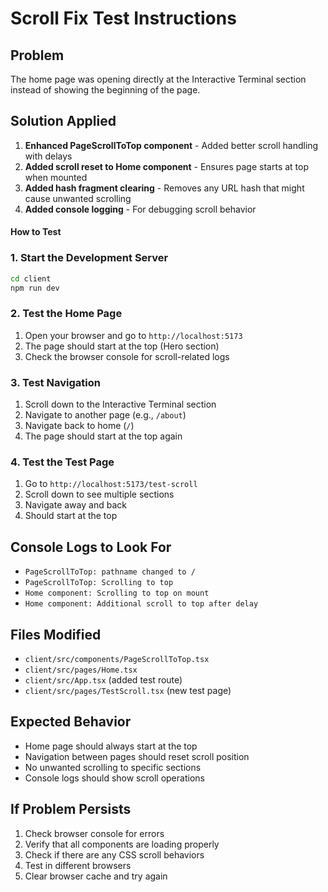 # Scroll Fix Test Instructions

## Problem
The home page was opening directly at the Interactive Terminal section instead of showing the beginning of the page.

## Solution Applied
1. **Enhanced PageScrollToTop component** - Added better scroll handling with delays
2. **Added scroll reset to Home component** - Ensures page starts at top when mounted
3. **Added hash fragment clearing** - Removes any URL hash that might cause unwanted scrolling
4. **Added console logging** - For debugging scroll behavior

#### How to Test

### 1. Start the Development Server
```bash
cd client
npm run dev
```

### 2. Test the Home Page
1. Open your browser and go to `http://localhost:5173`
2. The page should start at the top (Hero section)
3. Check the browser console for scroll-related logs

### 3. Test Navigation
1. Scroll down to the Interactive Terminal section
2. Navigate to another page (e.g., `/about`)
3. Navigate back to home (`/`)
4. The page should start at the top again

### 4. Test the Test Page
1. Go to `http://localhost:5173/test-scroll`
2. Scroll down to see multiple sections
3. Navigate away and back
4. Should start at the top

## Console Logs to Look For
- `PageScrollToTop: pathname changed to /`
- `PageScrollToTop: Scrolling to top`
- `Home component: Scrolling to top on mount`
- `Home component: Additional scroll to top after delay`

## Files Modified
- `client/src/components/PageScrollToTop.tsx`
- `client/src/pages/Home.tsx`
- `client/src/App.tsx` (added test route)
- `client/src/pages/TestScroll.tsx` (new test page)

## Expected Behavior
- Home page should always start at the top
- Navigation between pages should reset scroll position
- No unwanted scrolling to specific sections
- Console logs should show scroll operations

## If Problem Persists
1. Check browser console for errors
2. Verify that all components are loading properly
3. Check if there are any CSS scroll behaviors
4. Test in different browsers
5. Clear browser cache and try again 